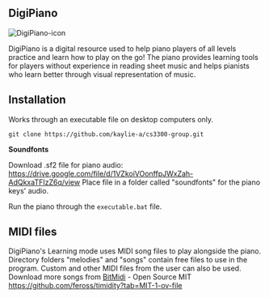 ## DigiPiano
![DigiPiano-icon](https://github.com/user-attachments/assets/e9ddcf1e-4d03-48e5-b9a1-59a913370a8e)


DigiPiano is a digital resource used to help piano players of all levels practice and learn how to play on the go! The piano provides learning tools for players without experience in reading sheet music and helps pianists who learn better through visual representation of music.

## Installation
Works through an executable file on desktop computers only.

```
git clone https://github.com/kaylie-a/cs3300-group.git
```

**Soundfonts**

Download .sf2 file for piano audio: https://drive.google.com/file/d/1VZkoiVOonffpJWxZah-AdQkxaTFIzZ6q/view
Place file in a folder called "soundfonts" for the piano keys' audio.

Run the piano through the ```executable.bat``` file.

## MIDI files
DigiPiano's Learning mode uses MIDI song files to play alongside the piano. Directory folders "melodies" and "songs" contain free files to use in the program.
Custom and other MIDI files from the user can also be used. Download more songs from [BitMidi](https://bitmidi.com/) - Open Source MIT https://github.com/feross/timidity?tab=MIT-1-ov-file


